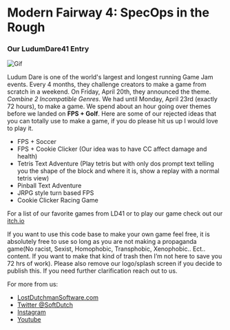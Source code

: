 # Modern Fairway 4: SpecOps in the Rough
### Our LudumDare41 Entry

![Gif](https://static.jam.vg/raw/0ed/21/z/11ade.gif)

Ludum Dare is one of the world's largest and longest running Game Jam events. Every 4 months, they challenge creators to make a game from scratch in a weekend. On Friday, April 20th, they announced the theme. *Combine 2 Incompatible Genres*. We had until Monday, April 23rd (exactly 72 hours), to make a game. We spend about an hour going over themes before we landed on **FPS + Golf**. Here are some of our rejected ideas that you can totally use to make a game, if you do please hit us up I would love to play it.

* FPS + Soccer 
* FPS + Cookie Clicker (Our idea was to have CC affect damage and health)
* Tetris Text Adventure (Play tetris but with only dos prompt text telling you the shape of the block and where it is, show a replay with a normal tetris view)
* Pinball Text Adventure
* JRPG style turn based FPS
* Cookie Clicker Racing Game

For a list of our favorite games from LD41 or to play our game check out our [itch.io](https://itch.io/c/307175/ludum-dare-41) 

If you want to use this code base to make your own game feel free, it is absolutely free to use so long as you are not making a propaganda game(No racist, Sexist, Homophobic, Transphobic, Xenophobic.. Ect.. content. If you want to make that kind of trash then I’m not here to save you 72 hrs of work). Please also remove our logo/splash screen if you decide to publish this. If you need further clarification reach out to us. 

For more from us:
* [LostDutchmanSoftware.com](http://lostdutchmansoftware.com/)
* [Twitter @SoftDutch](https://twitter.com/SoftDutch)
* [Instagram](https://www.instagram.com/lostdutchmansoftware/)
* [Youtube](https://www.youtube.com/channel/UC0DOBzJirr9YCc0CMP7X32g)
